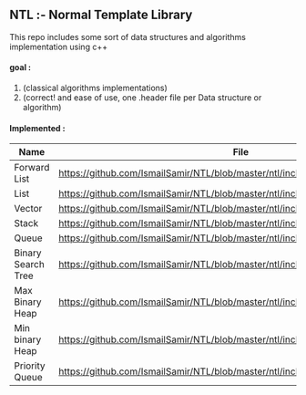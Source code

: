 ## NTL :- Normal Template Library
This repo includes some sort of data structures and algorithms implementation using c++


#### goal :

   1. (classical algorithms implementations)      
   2. (correct! and ease of use, one .header file per Data structure or algorithm)        


#### Implemented :

| Name | File |
|------|------|
|Forward List|https://github.com/IsmailSamir/NTL/blob/master/ntl/include/ntl/Forward_List.h |
|List|https://github.com/IsmailSamir/NTL/blob/master/ntl/include/ntl/List.h |
|Vector|https://github.com/IsmailSamir/NTL/blob/master/ntl/include/ntl/Vector.h |
|Stack |https://github.com/IsmailSamir/NTL/blob/master/ntl/include/ntl/Stack.h |
|Queue |https://github.com/IsmailSamir/NTL/blob/master/ntl/include/ntl/Queue.h |
|Binary Search Tree|https://github.com/IsmailSamir/NTL/blob/master/ntl/include/ntl/Binary_Search_Tree.h |
|Max Binary Heap|https://github.com/IsmailSamir/NTL/blob/master/ntl/include/ntl/Max_Binary_Heap.h |
|Min binary Heap|https://github.com/IsmailSamir/NTL/blob/master/ntl/include/ntl/Min_Binary_Heap.h |
|Priority Queue|https://github.com/IsmailSamir/NTL/blob/master/ntl/include/ntl/Priority_Queue.h |
